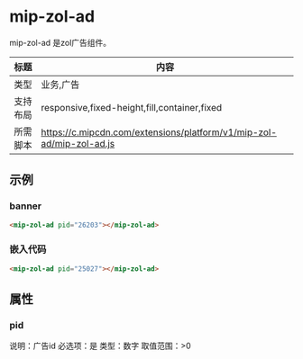 # mip-zol-ad

mip-zol-ad 是zol广告组件。

标题|内容
----|----
类型|业务,广告
支持布局|responsive,fixed-height,fill,container,fixed
所需脚本|https://c.mipcdn.com/extensions/platform/v1/mip-zol-ad/mip-zol-ad.js

## 示例

### banner
```html
<mip-zol-ad pid="26203"></mip-zol-ad>
```

### 嵌入代码
```html
<mip-zol-ad pid="25027"></mip-zol-ad>
```

## 属性

### pid
说明：广告id
必选项：是
类型：数字
取值范围：>0
